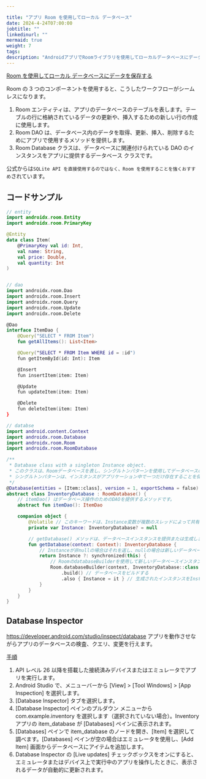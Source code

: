 ```yaml
---

title: "アプリ Room を使用してローカル データベース"
date: 2024-4-24T07:00:00
jobtitle: ""
linkedinurl: ""
mermaid: true
weight: 7
tags:
description: "AndroidアプリでRoomライブラリを使用してローカルデータベースにデータを保存する方法を解説。エンティティ、DAO、データベースクラスの作成方法と、Database Inspectorを使ったデータの検査と管理についての実践的な手順を紹介します。"
---
```



[Room を使用してローカル データベースにデータを保存する](https://developer.android.com/training/data-storage/room?hl=ja)

Room の 3 つのコンポーネントを使用すると、こうしたワークフローがシームレスになります。

1. Room エンティティは、アプリのデータベースのテーブルを表します。テーブルの行に格納されているデータの更新や、挿入するための新しい行の作成に使用します。
1. Room DAO は、データベース内のデータを取得、更新、挿入、削除するためにアプリで使用するメソッドを提供します。
1. Room Database クラスは、データベースに関連付けられている DAO のインスタンスをアプリに提供するデータベース クラスです。

公式からは`SQLite API を直接使用するのではなく、Room を使用することを強くおすすめ`されています。

## コードサンプル

```kotlin
// entity
import androidx.room.Entity
import androidx.room.PrimaryKey

@Entity
data class Item(
    @PrimaryKey val id: Int,
    val name: String,
    val price: Double,
    val quantity: Int
)


// dao
import androidx.room.Dao
import androidx.room.Insert
import androidx.room.Query
import androidx.room.Update
import androidx.room.Delete

@Dao
interface ItemDao {
    @Query("SELECT * FROM Item")
    fun getAllItems(): List<Item>

    @Query("SELECT * FROM Item WHERE id = :id")
    fun getItemById(id: Int): Item

    @Insert
    fun insertItem(item: Item)

    @Update
    fun updateItem(item: Item)

    @Delete
    fun deleteItem(item: Item)
}

// databse
import android.content.Context
import androidx.room.Database
import androidx.room.Room
import androidx.room.RoomDatabase

/**
 * Database class with a singleton Instance object.
 * このクラスは、Roomデータベースを表し、シングルトンパターンを使用してデータベースのインスタンスを管理します。
 * シングルトンパターンは、インスタンスがアプリケーション中で一つだけ存在することを保証します。
 */
@Database(entities = [Item::class], version = 1, exportSchema = false) // データベースアノテーション
abstract class InventoryDatabase : RoomDatabase() {
    // itemDao() はデータベース操作のためのDAOを提供するメソッドです。
    abstract fun itemDao(): ItemDao

    companion object {
        @Volatile // このキーワードは、Instance変数が複数のスレッドによって共有されることを示します。
        private var Instance: InventoryDatabase? = null

        // getDatabase() メソッドは、データベースインスタンスを提供または生成します。
        fun getDatabase(context: Context): InventoryDatabase {
            // Instanceが非nullの場合はそれを返し、nullの場合は新しいデータベースインスタンスを生成します。
            return Instance ?: synchronized(this) {
                // RoomのdatabaseBuilderを使用して新しいデータベースインスタンスを生成します。
                Room.databaseBuilder(context, InventoryDatabase::class.java, "item_database")
                    .build() // データベースをビルドする
                    .also { Instance = it } // 生成されたインスタンスをInstanceに格納します。
            }
        }
    }
}
```

## Database Inspector

<https://developer.android.com/studio/inspect/database>
アプリを動作させながらアプリのデータベースの検査、クエリ、変更を行えます。

[手順](https://developer.android.com/codelabs/basic-android-kotlin-compose-persisting-data-room?hl=ja&continue=https%3A%2F%2Fdeveloper.android.com%2Fcourses%2Fpathways%2Fandroid-basics-compose-unit-6-pathway-2%3Fhl%3Dja%23codelab-https%3A%2F%2Fdeveloper.android.com%2Fcodelabs%2Fbasic-android-kotlin-compose-persisting-data-room#9)

1. API レベル 26 以降を搭載した接続済みデバイスまたはエミュレータでアプリを実行します。
1. Android Studio で、メニューバーから [View] > [Tool Windows] > [App Inspection] を選択します。
1. [Database Inspector] タブを選択します。
1. [Database Inspector] ペインのプルダウン メニューから com.example.inventory を選択します（選択されていない場合）。Inventory アプリの item_database が [Databases] ペインに表示されます。
1. [Databases] ペインで item_database のノードを開き、[Item] を選択して調べます。[Databases] ペインが空の場合はエミュレータを使用し、[Add Item] 画面からデータベースにアイテムを追加します。
1. Database Inspector の [Live updates] チェックボックスをオンにすると、エミュレータまたはデバイス上で実行中のアプリを操作したときに、表示されるデータが自動的に更新されます。

